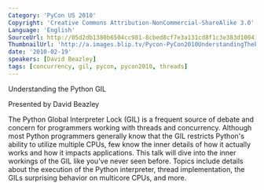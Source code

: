 ```yaml
---
Category: 'PyCon US 2010'
Copyright: 'Creative Commons Attribution-NonCommercial-ShareAlike 3.0'
Language: 'English'
SourceUrl: http://05d2db1380b6504cc981-8cbed8cf7e3a131cd8f1c3e383d10041.r93.cf2.rackcdn.com/pycon-us-2010/353_understanding-the-python-gil-82.m4v
ThumbnailUrl: 'http://a.images.blip.tv/Pycon-PyCon2010UnderstandingThePythonGIL82660.png'
date: '2010-02-19'
speakers: [David Beazley]
tags: [concurrency, gil, pycon, pycon2010, threads]
---
```

Understanding the Python GIL

  
Presented by David Beazley

  
The Python Global Interpreter Lock (GIL) is a frequent source of debate and
concern for programmers working with threads and concurrency. Although most
Python programmers generally know that the GIL restricts Python's ability to
utilize multiple CPUs, few know the inner details of how it actually works and
how it impacts applications. This talk will dive into the inner workings of
the GIL like you've never seen before. Topics include details about the
execution of the Python interpreter, thread implementation, the GILs
surprising behavior on multicore CPUs, and more.

